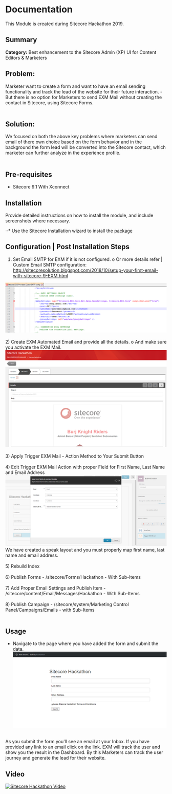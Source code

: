 # Documentation

This Module is created during Sitecore Hackathon 2019.

## Summary

**Category:** Best enhancement to the Sitecore Admin (XP) UI for Content Editors & Marketers

## Problem: 
Marketer want to create a form and want to have an email sending functionality and track the lead of the website for their future interaction.
    -	But there is no option for Marketers to send EXM Mail without creating the contact in Sitecore, using Sitecore Forms.
<br><br>
## Solution:
We focused on both the above key problems where marketers can send email of there own choice based on the form behavior and in the background the form lead will be converted into the Sitecore contact, which marketer can further analyze in the experience profile.
<br><br>

## Pre-requisites

- Sitecore 9.1 With Xconnect

## Installation

Provide detailed instructions on how to install the module, and include screenshots where necessary.

⋅⋅* Use the Sitecore Installation wizard to install the [package](#https://github.com/Sitecore-Hackathon/2019-Burj-Knight-Riders/blob/master/SitecorePackage/Create%20Profile%20and%20Trigger%20EXM%20Mail%20using%20Sitecore-0.1.zip)

## Configuration | Post Installation Steps

1)	Set Email SMTP for EXM if it is not configured.
    o	Or more details refer | Custom Email SMTP configuration: http://sitecoresolution.blogspot.com/2018/10/setup-your-first-email-with-sitecore-9-EXM.html

![Alt text](/Screenshots/Hackathon01.png?raw=true "Sitecore Hackathon")
<br><br>
2)	Create EXM Automated Email and provide all the details.
    o	And make sure you activate the EXM Mail.
![Alt text](/Screenshots/Hackathon02.png?raw=true "Sitecore Hackathon")
<br><br>
3)	Apply Trigger EXM Mail - Action Method to Your Submit Button<br><br>
4)	Edit Trigger EXM Mail Action with proper Field for First Name, Last Name and Email Address
![Alt text](/Screenshots/Hackathon03.png?raw=true "Sitecore Hackathon")
We have created a speak layout and you must properly map first name, last name and email address.
<br><br>
5) Rebuild Index <br><br>
6) Publish Forms
    - /sitecore/Forms/Hackathon - With Sub-Items
<br><br>
7) Add Proper Email Settings and Publish Item
	- /sitecore/content/Email/Messages/Hackathon - With Sub-Items
    <br><br>
8) Publish Campaign
    - /sitecore/system/Marketing Control Panel/Campaigns/Emails - with Sub-Items
    <br><br>

## Usage

- Navigate to the page where you have added the form and submit the data.
![Alt text](/Screenshots/Hackathon04.png?raw=true "Sitecore Hackathon")
<br>
As you submit the form you'll see an email at your Inbox. If you have provided any link to an email click on the link. EXM will track the user and show you the result in the Dashboard. By this Marketers can track the user journey and generate the lead for their website.

## Video

[![Sitecore Hackathon Video](http://i3.ytimg.com/vi/3BPf0Uvzbg0/maxresdefault.jpg)](https://www.youtube.com/watch?v=3BPf0Uvzbg0)
